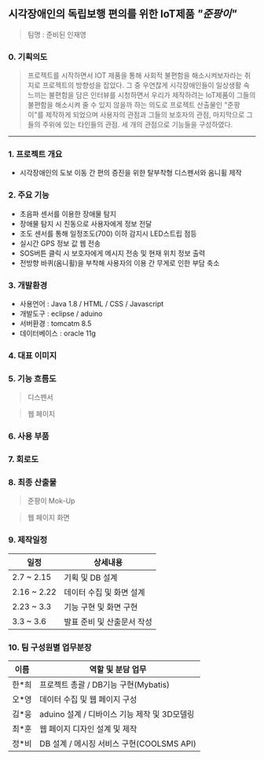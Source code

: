 ##  시각장애인의 독립보행 편의를 위한 IoT제품  _"준팡이"_

 > 팀명 : 준비된 인재영


### 0. 기획의도
  > 프로젝트를 시작하면서 IOT 제품을 통해 사회적 불편함을 해소시켜보자라는 취지로 프로젝트의 방향성을 잡았다. 
  > 그 중 우연찮게 시각장애인들이 일상생활 속 느끼는 불편함을 담은 인터뷰를 시청하면서 우리가 제작하려는 IoT제품이 그들의 불편함을 해소시켜 줄 수 있지 않을까 하는 의도로 
  > 프로젝트 산출물인 "준팡이"를 제작하게 되었으며 
  > 사용자의 관점과 그들의 보호자의 관점, 마지막으로 그들의 주위에 있는 타인들의 관점. 
  > 세 개의 관점으로 기능들을 구성하였다. 

---------------------

### 1. 프로젝트 개요
  - 시각장애인의 도보 이동 간 편의 증진을 위한 탈부착형 디스펜서와 옴니휠 제작
  
  
### 2. 주요 기능

  - 초음파 센서를 이용한 장애물 탐지
  - 장애물 탐지 시 진동으로 사용자에게 정보 전달
  - 조도 센서를 통해 일정조도(700) 이하 감지시 LED스트립 점등
  - 실시간 GPS 정보 값 웹 전송
  - SOS버튼 클릭 시 보호자에게 메시지 전송 및 현재 위치 정보 출력
  - 전방향 바퀴(옴니휠)을 부착해 사용자의 이용 간 무게로 인한 부담 축소
 
 
 ### 3. 개발환경
 
  - 사용언어 : Java 1.8 / HTML / CSS / Javascript
  - 개발도구 : eclipse / aduino
  - 서버환경 : tomcatm 8.5
  - 데이터베이스 : oracle 11g



 ### 4. 대표 이미지
 
 
 ### 5. 기능 흐름도
  
  > 디스펜서


  > 웹 페이지

### 6. 사용 부품


### 7. 회로도

### 8. 최종 산출물

  > 준팡이 Mok-Up
  

  > 웹 페이지 화면

### 9. 제작일정

|일정|상세내용|
|---|------|
|2.7 ~ 2.15|기획 및 DB 설계|
|2.16 ~ 2.22|데이터 수집 및 화면 설계|
|2.23 ~ 3.3|기능 구현 및 화면 구현|
|3.3 ~ 3.6|발표 준비 및 산출문서 작성|

### 10. 팀 구성원별 업무분장
|이름|역할 및 분담 업무|
|---|------|
|한*희|프로젝트 총괄 / DB기능 구현(Mybatis)|
|오*영|데이터 수집 및 웹 페이지 구성 |
|김*웅|aduino 설계 / 디바이스 기능 제작 및 3D모델링|
|최*훈|웹 페이지 디자인 설계 및 제작 |
|정*비|DB 설계 / 메시징 서비스 구현(COOLSMS API)|
